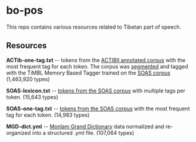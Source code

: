 # bo-pos
This repo contains various resources related to Tibetan part of speech.

## Resources
**ACTib-one-tag.txt** -- tokens from the [ACTIBII annotated corpus](https://zenodo.org/record/822537#.Wq6b35NuZ24) with the most frequent tag for each token. The corpus was [segmented](https://zenodo.org/record/823707#.Wq6ckJNuZ24) and tagged with the TiMBL Memory Based Tagger trained on the [SOAS corpus](https://zenodo.org/record/574878#.Wq6c7ZNuZ24) (1,463,920 types) 

**SOAS-lexicon.txt** -- [tokens from the SOAS corpus](https://zenodo.org/record/574876#.Wq6eDZNuZ24) with multiple tags per token. (15,643 types)

**SOAS-one-tag.txt** -- [tokens from the SOAS corpus](https://zenodo.org/record/574876#.Wq6eDZNuZ24) with the most frequent tag for each token. (14,983 types)

**MGD-dict.yml** -- [Monlam Grand Dictionary](http://monlamit.com/node/156) data normalized and re-organized into a structured .yml file. (107,064 types)


